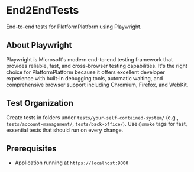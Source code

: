 # End2EndTests

End-to-end tests for PlatformPlatform using Playwright.

## About Playwright

Playwright is Microsoft's modern end-to-end testing framework that provides reliable, fast, and cross-browser testing capabilities. It's the right choice for PlatformPlatform because it offers excellent developer experience with built-in debugging tools, automatic waiting, and comprehensive browser support including Chromium, Firefox, and WebKit.

## Test Organization

Create tests in folders under `tests/your-self-contained-system/` (e.g., `tests/account-management/`, `tests/back-office/`). Use `@smoke` tags for fast, essential tests that should run on every change.

## Prerequisites

- Application running at `https://localhost:9000`
